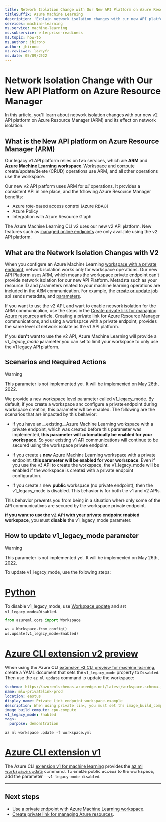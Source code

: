 ```yaml
---
title: Network Isolation Change with Our New API Platform on Azure Resource Manager
titleSuffix: Azure Machine Learning
description: 'Explain network isolation changes with our new API platform on Azure Resource Manager and how to maintain network isolation'
services: machine-learning
ms.service: machine-learning
ms.subservice: enterprise-readiness
ms.topic: how-to
ms.author: jhirono
author: jhirono
ms.reviewer: larryfr
ms.date: 05/09/2022
---
```


# Network Isolation Change with Our New API Platform on Azure Resource Manager

In this article, you'll learn about network isolation changes with our new v2 API platform on Azure Resource Manager (ARM) and its effect on network isolation.

## What is the New API platform on Azure Resource Manager (ARM)

Our legacy v1 API platform relies on two services, which are __ARM__ and __Azure Machine Learning workspace__. Workspace and compute create/update/delete (CRUD) operations use ARM, and all other operations use the workspace. 

Our new v2 API platform uses ARM for _all_ operations. It provides a consistent API in one place, and the following Azure Resource Manager benefits:
* Azure role-based access control (Azure RBAC)
* Azure Policy
* Integration with Azure Resource Graph

The Azure Machine Learning CLI v2 uses our new v2 API platform. New features such as [managed online endpoints](concept-endpoints.md) are only available using the v2 API platform.

## What are the Network Isolation Changes with V2

When you configure an Azure Machine Learning [workspace with a private endpoint](how-to-configure-private-link.md), network isolation works only for workspace operations. Our new API Platform uses ARM, which means the workspace private endpoint can't provide network isolation for our new API Platform. Metadata such as your resource ID and parameters related to your machine learning operations are included in the ARM communication. For example, the [create or update job](/rest/api/azureml/jobs/create-or-update) api sends metadata, and [parameters](/azure/machine-learning/reference-yaml-job-command).

If you want to use the v2 API, and want to enable network isolation for the ARM communication, use the steps in the [Create private link for managing Azure resources](/azure/azure-resource-manager/management/create-private-link-access-portal) article. Creating a private link for Azure Resource Manager communications, and using a workspace with a private endpoint, provides the same level of network isolate as the v1 API platform.

If you __don't__ want to use the v2 API, Azure Machine Learning will provide a *v1_legacy_mode* parameter you can set to limit your workspace to only use the v1 legacy API platform.

## Scenarios and Required Actions

>[!WARNING]
>This parameter is not implemented yet. It will be implemented on May 26th, 2022.

We provide a new workspace level parameter called v1_legacy_mode. By default, if you create a workspace and configure a private endpoint during workspace creation, this parameter will be enabled. The following are the scenarios that are impacted by this behavior:

* If you have an __existing__Azure Machine Learning workspace with a private endpoint, which was created before this parameter was implemented, __this parameter will automatically be enabled for your workspace__. So your existing v1 API communications will continue to be secured using the workspace private endpoint.

* If you create a __new__ Azure Machine Learning workspace with a private endpoint, __this parameter will be enabled for your workspace__. Even if you use the v2 API to create the workspace, the v1_legacy_mode will be enabled if the workspace is created with a private endpoint configuration.

* If you create a new __public__ workspace (no private endpoint), then the v1_legacy_mode is disabled. This behavior is for both the v1 and v2 APIs.

This behavior prevents you from being in a situation where only some of the API communications are secured by the workspace private endpoint.

__If you want to use the v2 API with your private endpoint enabled workspace__, you must __disable__ the v1_legacy_mode parameter.

## How to update v1_legacy_mode parameter

>[!WARNING]
>This parameter is not implemented yet. It will be implemented on May 26th, 2022.

To update v1_legacy_mode, use the following steps:

# [Python](#tab/python)

To disable v1_legacy_mode, use [Workspace.update](/python/api/azureml-core/azureml.core.workspace(class)#update-friendly-name-none--description-none--tags-none--image-build-compute-none--service-managed-resources-settings-none--primary-user-assigned-identity-none--allow-public-access-when-behind-vnet-none-) and set `v1_legacy_mode=Disabled`.

```python
from azureml.core import Workspace

ws = Workspace.from_config()
ws.update(v1_legacy_mode=Enabled)
```


# [Azure CLI extension v2 preview](#tab/azurecliextensionv2)

When using the Azure CLI [extension v2 CLI preview for machine learning](how-to-configure-cli.md), create a YAML document that sets the `v1_legacy_mode` property to `Disabled`. Then use the `az ml update` command to update the workspace:

```yml
$schema: https://azuremlschemas.azureedge.net/latest/workspace.schema.json
name: mlw-privatelink-prod
location: eastus
display_name: Private Link endpoint workspace-example
description: When using private link, you must set the image_build_compute property to a cluster name to use for Docker image environment building. You can also specify whether the workspace should be accessible over the internet.
image_build_compute: cpu-compute
v1_legacy_mode: Enabled
tags:
  purpose: demonstration
```

```azurecli
az ml workspace update -f workspace.yml
```

# [Azure CLI extension v1](#tab/azurecliextensionv1)

The Azure CLI [extension v1 for machine learning](reference-azure-machine-learning-cli.md) provides the [az ml workspace update](/cli/azure/ml/workspace#az-ml-workspace-update) command. To enable public access to the workspace, add the parameter `--v1-legacy-mode disabled`.

---

## Next steps

* [Use a private endpoint with Azure Machine Learning workspace](how-to-configure-private-link.md).
* [Create private link for managing Azure resources](/azure/azure-resource-manager/management/create-private-link-access-portal).